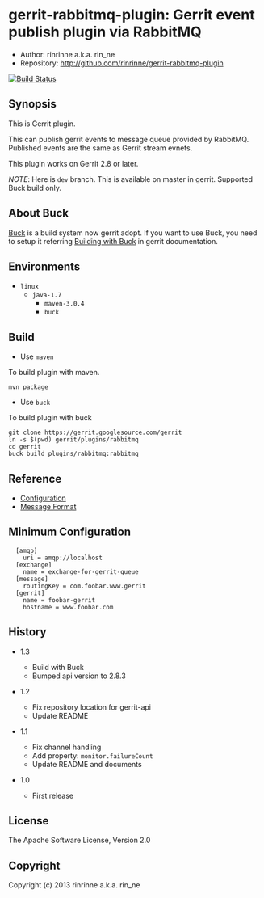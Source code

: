 gerrit-rabbitmq-plugin: Gerrit event publish plugin via RabbitMQ
=======================

* Author: rinrinne a.k.a. rin_ne
* Repository: http://github.com/rinrinne/gerrit-rabbitmq-plugin

[![Build Status](https://travis-ci.org/rinrinne/gerrit-rabbitmq-plugin.png?branch=master)](https://travis-ci.org/rinrinne/gerrit-rabbitmq-plugin)

Synopsis
----------------------

This is Gerrit plugin.

This can publish gerrit events to message queue provided by RabbitMQ.
Published events are the same as Gerrit stream evnets.

This plugin works on Gerrit 2.8 or later.

*NOTE*: Here is `dev` branch. This is available on master in gerrit. Supported Buck build only.

About Buck
---------------------

[Buck] is a build system now gerrit adopt. If you want to use Buck,
you need to setup it referring [Building with Buck] in gerrit documentation.

[Buck]: http://facebook.github.io/buck/
[Building with Buck]: https://gerrit-documentation.storage.googleapis.com/Documentation/2.8.3/dev-buck.html


Environments
---------------------

* `linux`
  * `java-1.7`
    * `maven-3.0.4`
    * `buck`

Build
---------------------

* Use `maven`

To build plugin with maven.

    mvn package

* Use `buck`

To build plugin with buck

    git clone https://gerrit.googlesource.com/gerrit
    ln -s $(pwd) gerrit/plugins/rabbitmq
    cd gerrit
    buck build plugins/rabbitmq:rabbitmq

Reference
---------------------

* [Configuration]
* [Message Format]

[Configuration]: https://github.com/rinrinne/gerrit-rabbitmq-plugin/blob/master/src/main/resources/Documentation/config.md
[Message Format]: https://github.com/rinrinne/gerrit-rabbitmq-plugin/blob/master/src/main/resources/Documentation/message.md

Minimum Configuration
---------------------

```
  [amqp]
    uri = amqp://localhost
  [exchange]
    name = exchange-for-gerrit-queue
  [message]
    routingKey = com.foobar.www.gerrit
  [gerrit]
    name = foobar-gerrit
    hostname = www.foobar.com
```

History
---------------------

* 1.3
  * Build with Buck
  * Bumped api version to 2.8.3

* 1.2
  * Fix repository location for gerrit-api
  * Update README

* 1.1
  * Fix channel handling
  * Add property: `monitor.failureCount`
  * Update README and documents 

* 1.0
  *  First release

License
---------------------

The Apache Software License, Version 2.0

Copyright
---------------------

Copyright (c) 2013 rinrinne a.k.a. rin_ne
